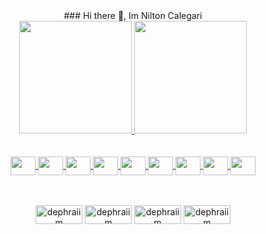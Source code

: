<div align="center">
### Hi there 👋, Im Nilton Calegari
</div>
<div align="center">
  <a href="https://github.com/rafaballerini">
  <img height="180em" src="https://github-readme-stats.vercel.app/api?username=niltoncalegari&show_icons=true&theme=dark&include_all_commits=true&count_private=true"/>
  <img height="180em" src="https://github-readme-stats.vercel.app/api/top-langs/?username=niltoncalegari&layout=compact&langs_count=7&theme=dark"/>
</div>
 <br>
<br>
<div align="center" style="display: inline_block">
  <img align="center" height="30" width="40" src="https://cdn.jsdelivr.net/gh/devicons/devicon/icons/csharp/csharp-original.svg" /> 
  <img align="center" height="30" width="40" src="https://cdn.jsdelivr.net/gh/devicons/devicon/icons/dotnetcore/dotnetcore-original.svg" /> 
  <img align="center" height="30" width="40" src="https://cdn.jsdelivr.net/gh/devicons/devicon/icons/angularjs/angularjs-plain.svg" /> 
  <img align="center" height="30" width="40" src="https://cdn.jsdelivr.net/gh/devicons/devicon/icons/azure/azure-original.svg" /> 
  <img align="center" height="30" width="40" src="https://cdn.jsdelivr.net/gh/devicons/devicon/icons/javascript/javascript-original.svg" /> 
  <img align="center" height="30" width="40" src="https://cdn.jsdelivr.net/gh/devicons/devicon/icons/jquery/jquery-original.svg" /> 
  <img align="center" height="30" width="40" src="https://cdn.jsdelivr.net/gh/devicons/devicon/icons/nodejs/nodejs-original.svg" /> 
  <img align="center" height="30" width="40" src="https://cdn.jsdelivr.net/gh/devicons/devicon/icons/unity/unity-original.svg" /> 
  <img align="center" height="30" width="40" src="https://cdn.jsdelivr.net/gh/devicons/devicon/icons/godot/godot-original.svg" />
</div>


<br>
<br>
<p align="center">
<a href="https://twitter.com/nilton_calegari" target="_blank"><img align="center" src="https://img.shields.io/badge/Twitter-1DA1F2?style=for-the-badge&logo=twitter&logoColor=white" alt="dephraiim" height="30" width="75"/></a>
<a href="https://linkedin.com/in/nilton-calegari" target="_blank"><img align="center" src="https://img.shields.io/badge/LinkedIn-0077B5?style=for-the-badge&logo=linkedin&logoColor=white" alt="dephraiim" height="30" width="75" /></a>
<a href="https://www.instagram.com/niltoncalegari/" target="_blank"><img align="center" src="https://img.shields.io/badge/Instagram-E4405F?style=for-the-badge&logo=instagram&logoColor=white" alt="dephraiim" height="30" width="75" /></a>
  <a href="https://dev.to/niltoncalegari" target="_blank"><img align="center" src="https://img.shields.io/badge/dev.to-0A0A0A?style=for-the-badge&logo=dev.to&logoColor=white" alt="dephraiim" height="30" width="75" /></a>
</p>
<br>
<br>

